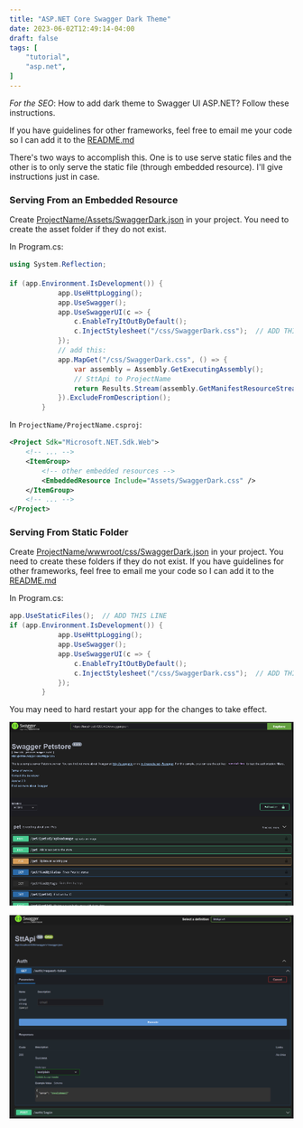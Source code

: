 ```yaml
---
title: "ASP.NET Core Swagger Dark Theme"
date: 2023-06-02T12:49:14-04:00
draft: false
tags: [
    "tutorial",
    "asp.net",
]
---
```


_For the SEO_: How to add dark theme to Swagger UI ASP.NET? Follow these instructions.

If you have guidelines for other frameworks, feel free to email me your code so I can add it to the [README.md](https://github.com/elibroftw/SwaggerDark/tree/master)

There's two ways to accomplish this. One is to use serve static files and the other is to only serve the static file (through embedded resource). I'll give instructions just in case.

### Serving From an Embedded Resource

Create [ProjectName/Assets/SwaggerDark.json](https://github.com/elibroftw/SwaggerDark/blob/master/SwaggerDark.css) in your project. You need to create the asset folder if they do not exist.

In Program.cs:

```cs
using System.Reflection;

if (app.Environment.IsDevelopment()) {
            app.UseHttpLogging();
            app.UseSwagger();
            app.UseSwaggerUI(c => {
                c.EnableTryItOutByDefault();
                c.InjectStylesheet("/css/SwaggerDark.css");  // ADD THIS LINE
            });
            // add this:
            app.MapGet("/css/SwaggerDark.css", () => {
                var assembly = Assembly.GetExecutingAssembly();
                // SttApi to ProjectName
                return Results.Stream(assembly.GetManifestResourceStream("SttApi.Assets.SwaggerDark.css")!, "text/css");
            }).ExcludeFromDescription();
        }
```

In `ProjectName/ProjectName.csproj`:

```xml
<Project Sdk="Microsoft.NET.Sdk.Web">
    <!-- ... -->
    <ItemGroup>
        <!-- other embedded resources -->
        <EmbeddedResource Include="Assets/SwaggerDark.css" />
    </ItemGroup>
    <!-- ... -->
</Project>
```

### Serving From Static Folder

Create [ProjectName/wwwroot/css/SwaggerDark.json](https://github.com/elibroftw/SwaggerDark/blob/master/SwaggerDark.css) in your project. You need to create these folders if they do not exist. If you have guidelines for other frameworks, feel free to email me your code so I can add it to the [README.md](https://github.com/elibroftw/SwaggerDark/tree/master)

In Program.cs:

```cs
app.UseStaticFiles();  // ADD THIS LINE
if (app.Environment.IsDevelopment()) {
            app.UseHttpLogging();
            app.UseSwagger();
            app.UseSwaggerUI(c => {
                c.EnableTryItOutByDefault();
                c.InjectStylesheet("/css/SwaggerDark.css");  // ADD THIS LINE
            });
        }
```

You may need to hard restart your app for the changes to take effect.

![Screenshot 1 of Swagger Dark Theme](https://raw.githubusercontent.com/Amoenus/SwaggerDark/master/SwaggerDark.png "Swagger Dark Theme Screenshot 1")

![Screenshot 2 of Swagger Dark Theme](https://raw.githubusercontent.com/elibroftw/SwaggerDark/master/SwaggerDark2.png "Swagger Dark Theme Screenshot 2")
